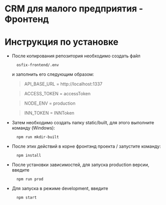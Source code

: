 # CRM для малого предприятия - Фронтенд

# Инструкция по установке
- После копирования репозитория необходимо создать файл 

        osfix-frontend/.env

    и заполнить его следующим образом:

    >API_BASE_URL = http://localhost:1337

    >ACCESS_TOKEN = accessToken

    >NODE_ENV = production

    >INN_TOKEN = INNToken

- Затем необходимо создать папку static/built, для этого выполните команду (Windows):

        npm run mkdir-built

- После этих действий в корне фронтэнд проекта / запустите команду:

        npm install

- После установки зависимостей, для запуска production версии, введите 
        
        npm run prod 
        
- Для запуска в режиме development, введите
        
        npm start